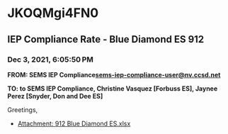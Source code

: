 # JKOQMgi4FN0
## IEP Compliance Rate - Blue Diamond ES 912
### Dec 3, 2021, 6:05:50 PM
**FROM: SEMS IEP Compliance<sems-iep-compliance-user@nv.ccsd.net>**

**TO: to SEMS IEP Compliance, Christine Vasquez [Forbuss ES], Jaynee Perez [Snyder, Don and Dee ES]**


Greetings,  





* [Attachment: 912 Blue Diamond ES.xlsx](JKOQMgi4FN0-attachment-1.xlsx)
